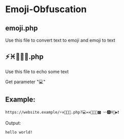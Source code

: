 # Emoji-Obfuscation

## emoji.php
Use this file to convert text to emoji and emoji to text

## ⚡♓📧👢👢.php
Use this file to echo some text

Get parameter "💻"

## Example:
```
https://website.example/⚡♓📧👢👢.php?💻=♓📧👢👢🅾 〰🅾®👢▶❗
```
Output:
```
hello world!
```